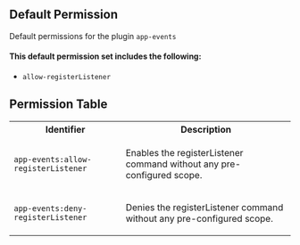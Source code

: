## Default Permission

Default permissions for the plugin `app-events`

#### This default permission set includes the following:

- `allow-registerListener`

## Permission Table

<table>
<tr>
<th>Identifier</th>
<th>Description</th>
</tr>


<tr>
<td>

`app-events:allow-registerListener`

</td>
<td>

Enables the registerListener command without any pre-configured scope.

</td>
</tr>

<tr>
<td>

`app-events:deny-registerListener`

</td>
<td>

Denies the registerListener command without any pre-configured scope.

</td>
</tr>
</table>
